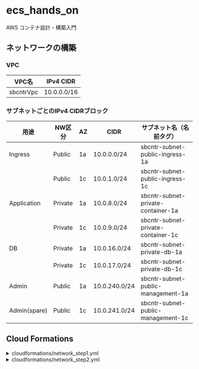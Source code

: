 # ecs_hands_on
AWS コンテナ設計・構築入門

## ネットワークの構築

### VPC

| VPC名 | IPv4 CIDR |
| --- | --- |
| sbcntrVpc | 10.0.0.0/16 |

### サブネットごとのIPv4 CIDRブロック

| 用途 | NW区分 | AZ | CIDR | サブネット名（名前タグ） |
| --- | --- | --- | --- | --- |
| Ingress      | Public  | 1a | 10.0.0.0/24   | sbcntr-subnet-public-ingress-1a |
|              | Public  | 1c | 10.0.1.0/24   | sbcntr-subnet-public-ingress-1c |
| Application  | Private | 1a | 10.0.8.0/24   | sbcntr-subnet-private-container-1a |
|              | Private | 1c | 10.0.9.0/24   | sbcntr-subnet-private-container-1c |
| DB           | Private | 1a | 10.0.16.0/24  | sbcntr-subnet-private-db-1a |
|              | Private | 1c | 10.0.17.0/24  | sbcntr-subnet-private-db-1c |
| Admin        | Public  | 1a | 10.0.240.0/24 | sbcntr-subnet-public-management-1a |
| Admin(spare) | Public  | 1c | 10.0.241.0/24 | sbcntr-subnet-public-management-1c |


## Cloud Formations

<details>
<summary>cloudformations/network_step1.yml</summary>

![template1-designer](https://user-images.githubusercontent.com/29142185/148636358-e60341b9-7a7e-4457-a31b-4f688f01998d.png)

</details>


<details>
<summary>cloudformations/network_step2.yml</summary>

![cloudformations-network_step2 yml](https://user-images.githubusercontent.com/29142185/148777189-9ff3f956-3964-4cfb-89b0-9d71f68f50a2.png)

</details>
